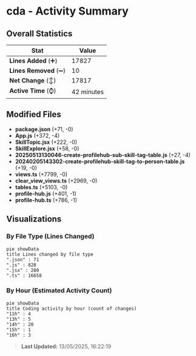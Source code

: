 # cda - Activity Summary 

## Overall Statistics

| Stat                   | Value                                                             |
| ---------------------- | ----------------------------------------------------------------- |
| **Lines Added** (➕)   | 17827                                          |
| **Lines Removed** (➖) | 10                                        |
| **Net Change** (↕)    | 17817                |
| **Active Time** (⌚)   | 42 minutes |


## Modified Files
- **package.json** (+71, -0)
- **App.js** (+372, -4)
- **SkillTopic.jsx** (+222, -0)
- **SkillExplore.jsx** (+58, -0)
- **20250513130046-create-profilehub-sub-skill-tag-table.js** (+27, -4)
- **20240205143302-create-profilehub-skill-tag-to-person-table.js** (+19, -0)
- **views.ts** (+7799, -0)
- **clear_view_views.ts** (+2969, -0)
- **tables.ts** (+5103, -0)
- **profile-hub.js** (+401, -1)
- **profile-hub.ts** (+786, -1)

## Visualizations

### By File Type (Lines Changed)

```mermaid
pie showData
title Lines changed by file type
".json" : 71
".js" : 828
".jsx" : 280
".ts" : 16658
```

### By Hour (Estimated Activity Count)

```mermaid
pie showData
title Coding activity by hour (count of changes)
"11h" : 4
"13h" : 5
"14h" : 20
"15h" : 1
"16h" : 3
```


> **Last Updated:** 13/05/2025, 16:22:19